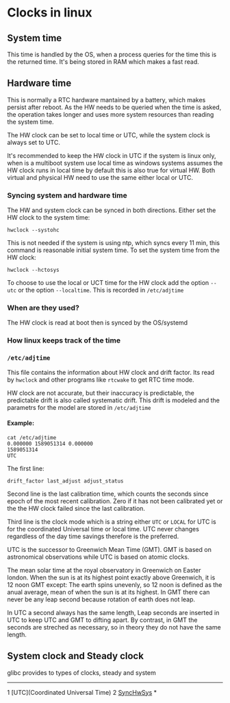 # Clocks in linux



## System time

This time is handled by the OS, when a process queries for the time this is the
returned time. It's being stored in RAM which makes a fast read.

## Hardware time

This is normally a RTC hardware mantained by a battery, which makes persist after
reboot. As the HW needs to be queried when the time is asked, the operation takes
longer and uses more system resources than reading the system time.

The HW clock can be set to local time or UTC, while the system clock is always
set to UTC.

It's recommended to keep the HW clock in UTC if the system is linux only, when
is a multiboot system use local time as windows  systems assumes the HW clock
runs in local time by default this is also true for virtual HW. Both virtual and
physical HW need to use the same either local or UTC.

### Syncing system and hardware time

The HW and system clock can be synced in both directions.
Either set the HW clock to the system time:

```
hwclock --systohc
```

This is not needed if the system is using ntp, which syncs every 11 min, this
command is reasonable initial system time.
To set the system time from the HW clock:

```
hwclock --hctosys
```

To choose to use the local or UCT time for the HW clock add the option `--utc`
or the option `--localtime`. This is recorded in `/etc/adjtime`


### When are they used?

The HW clock is read at boot then is synced by the OS/systemd

### How linux keeps track of the time




### `/etc/adjtime`

This file contains the information about HW clock and drift factor.
Its read by `hwclock` and other programs like `rtcwake` to get RTC time mode.

HW clock are not accurate, but their inaccuracy is predictable, the predictable
drift is also called systematic drift. This drift is modeled and the parametrs
for the model are stored in `/etc/adjtime` 

#### Example:

```
cat /etc/adjtime
0.000000 1589051314 0.000000
1589051314
UTC
```

The first line:

```
drift_factor last_adjust adjust_status
```
Second line is the last calibration time, which counts the seconds since epoch
of the most recent calibration. Zero if it has not been calibrated yet or the
the HW clock failed since the last calibration.

Third line is the clock mode which is a string either `UTC` or `LOCAL` for
UTC is for the coordinated Universal time or local time. UTC never changes
regardless of the day time savings therefore is the preferred.

UTC is the successor to Greenwich Mean Time (GMT). GMT is based on astronomical
observations while UTC is based on atomic clocks.

The mean solar time at the royal observatory in Greenwich on Easter london.
When the sun is at its highest point exactly above Greenwich, it is 12 noon GMT
except: The earth spins unevenly, so 12 noon is defined as the anual average, 
mean of when the sun is at its highest. In GMT there can never be any leap second
because rotation of earth does not leap.

In UTC a second always has the same length, Leap seconds are inserted in UTC
to keep UTC and GMT to difting apart. By contrast, in GMT the seconds are
streched as necessary, so in theory they do not have the same length.


## System clock and Steady clock

glibc provides to types of clocks, steady and system



- - -

1 [UTC](Coordinated Universal Time)
2 [SyncHwSys](https://docs.fedoraproject.org/en-US/Fedora/23/html/System_Administrators_Guide/sect4-synchronizing-date-time-hwclock.html)
* 
